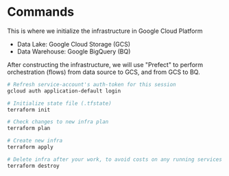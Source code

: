 # Commands
This is where we initialize the infrastructure in Google Cloud Platform
- Data Lake: Google Cloud Storage (GCS)
- Data Warehouse: Google BigQuery (BQ)

After constructing the infrastructure, we will use "Prefect" to perform orchestration (flows) from data source to GCS, and from GCS to BQ.

```bash
# Refresh service-account's auth-token for this session
gcloud auth application-default login

# Initialize state file (.tfstate)
terraform init

# Check changes to new infra plan
terraform plan
```

```bash
# Create new infra
terraform apply
```

```bash
# Delete infra after your work, to avoid costs on any running services
terraform destroy
```